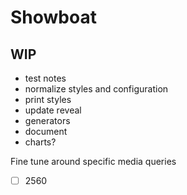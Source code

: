 # Showboat

## WIP
- test notes
- normalize styles and configuration
- print styles
- update reveal
- generators
- document
- charts?

Fine tune around specific media queries

- [ ] 2560

